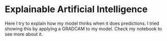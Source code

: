 # Explainable Artificial Intelligence
Here I try to explain how my model thinks when it does predictions. I tried showing this by applying a GRADCAM to my model. Check my notebook to see more about it.
